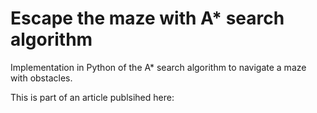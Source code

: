 # Escape the maze with A* search algorithm
Implementation in Python of the A* search algorithm to navigate a maze with obstacles.

This is part of an article publsihed here:


